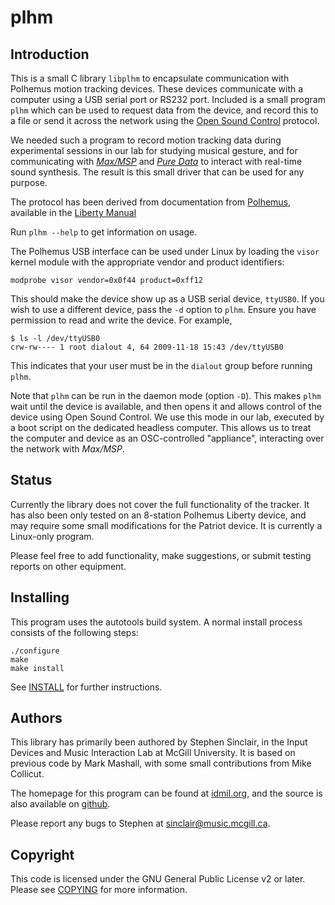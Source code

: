 plhm
====

Introduction
------------

This is a small C library `libplhm` to encapsulate communication with
Polhemus motion tracking devices.  These devices communicate with a
computer using a USB serial port or RS232 port.  Included is a small
program `plhm` which can be used to request data from the device, and
record this to a file or send it across the network using the [Open
Sound Control](http://opensoundcontrol.org) protocol.

We needed such a program to record motion tracking data during
experimental sessions in our lab for studying musical gesture, and for
communicating with [_Max/MSP_](http://cycling74.org) and [_Pure
Data_](http://puredata.info) to interact with real-time sound
synthesis.  The result is this small driver that can be used for any
purpose.

The protocol has been derived from documentation from
[Polhemus](http://polhemus.com), available in the [Liberty Manual][1]

Run `plhm --help` to get information on usage.

The Polhemus USB interface can be used under Linux by loading the
`visor` kernel module with the appropriate vendor and product
identifiers:

    modprobe visor vendor=0x0f44 product=0xff12

This should make the device show up as a USB serial device, `ttyUSB0`.
If you wish to use a different device, pass the `-d` option to `plhm`.
Ensure you have permission to read and write the device.  For example,

    $ ls -l /dev/ttyUSB0
    crw-rw---- 1 root dialout 4, 64 2009-11-18 15:43 /dev/ttyUSB0

This indicates that your user must be in the `dialout` group before
running `plhm`.

Note that `plhm` can be run in the daemon mode (option `-D`).  This
makes `plhm` wait until the device is available, and then opens it and
allows control of the device using Open Sound Control.  We use this
mode in our lab, executed by a boot script on the dedicated headless
computer.  This allows us to treat the computer and device as an
OSC-controlled "appliance", interacting over the network with
_Max/MSP_.

Status
------

Currently the library does not cover the full functionality of the
tracker.  It has also been only tested on an 8-station Polhemus
Liberty device, and may require some small modifications for the
Patriot device.  It is currently a Linux-only program.

Please feel free to add functionality, make suggestions, or submit
testing reports on other equipment.

Installing
----------

This program uses the autotools build system.  A normal install
process consists of the following steps:

    ./configure
    make
    make install

See [INSTALL](INSTALL) for further instructions.

Authors
-------

This library has primarily been authored by Stephen Sinclair, in the
Input Devices and Music Interaction Lab at McGill University.  It is
based on previous code by Mark Mashall, with some small contributions
from Mike Collicut.

The homepage for this program can be found at [idmil.org][2], and the
source is also available on
[github](http://github.com/radarsat1/plhm/blob/master/README.markdown).

Please report any bugs to Stephen at
[sinclair@music.mcgill.ca](mailto:sinclair@music.mcgill.ca).

Copyright
---------

This code is licensed under the GNU General Public License v2 or
later.  Please see [COPYING](COPYING) for more information.

[1]: http://www.polhemus.com/polhemus_editor/assets/LIBERTY%20Rev%20F%20URM03PH156.pdf

[2]: http://idmil.org/software/plhm
